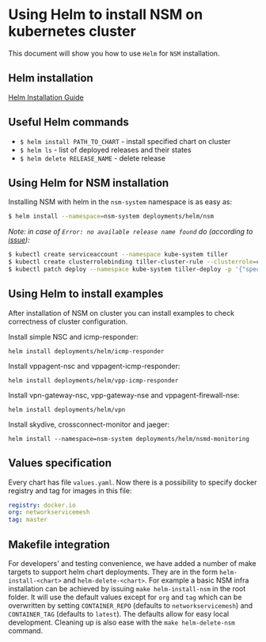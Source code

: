 # Using Helm to install NSM on kubernetes cluster

This document will show you how to use `Helm` for `NSM` installation. 

## Helm installation
[Helm Installation Guide](https://helm.sh/docs/using_helm/#quickstart-guide)

## Useful Helm commands
* `$ helm install PATH_TO_CHART` - install specified chart on cluster
* `$ helm ls` - list of deployed releases and their states
* `$ helm delete RELEASE_NAME` - delete release

## Using Helm for NSM installation

Installing NSM with helm in the `nsm-system` namespace is as easy as:

```bash
$ helm install --namespace=nsm-system deployments/helm/nsm
```

*Note: in case of `Error: no available release name found` do (according to [issue](https://github.com/helm/helm/issues/4412)):*
```bash
$ kubectl create serviceaccount --namespace kube-system tiller
$ kubectl create clusterrolebinding tiller-cluster-rule --clusterrole=cluster-admin --serviceaccount=kube-system:tiller
$ kubectl patch deploy --namespace kube-system tiller-deploy -p '{"spec":{"template":{"spec":{"serviceAccount":"tiller"}}}}'
```

## Using Helm to install examples
After installation of NSM on cluster you can install examples to check correctness of cluster configuration.

Install simple NSC and icmp-responder:
```
helm install deployments/helm/icmp-responder
```

Install vppagent-nsc and vppagent-icmp-responder:
```
helm install deployments/helm/vpp-icmp-responder
```

Install vpn-gateway-nsc, vpp-gateway-nse and vppagent-firewall-nse:
```
helm install deployments/helm/vpn
```

Install skydive, crossconnect-monitor and jaeger:
```
helm install --namespace=nsm-system deployments/helm/nsmd-monitoring
```

## Values specification
Every chart has file `values.yaml`. Now there is a possibility to specify docker registry and tag for images in this file:

```yaml
registry: docker.io
org: networkservicemesh
tag: master
```

## Makefile integration

For developers' and testing convenience, we have added a number of make targets to support helm chart deployments. They are in the form `helm-install-<chart>` and `helm-delete-<chart>`. For example a basic NSM infra installation can be achieved by issuing `make helm-install-nsm` in the root folder. It will use the default values except for `org` and `tag` which can be overwritten by setting `CONTAINER_REPO` (defaults to `networkservicemesh`) and `CONTAINER_TAG` (defaults to `latest`). The defaults allow for easy local development. Cleaning up is also ease with the `make helm-delete-nsm` command.
